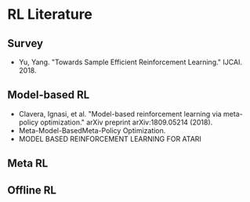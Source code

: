 # RL Literature

## Survey
* Yu, Yang. "Towards Sample Efficient Reinforcement Learning." IJCAI. 2018.

## Model-based RL
* Clavera, Ignasi, et al. "Model-based reinforcement learning via meta-policy optimization." arXiv preprint arXiv:1809.05214 (2018).
* Meta-Model-BasedMeta-Policy Optimization. 
* MODEL BASED REINFORCEMENT LEARNING FOR ATARI

## Meta RL

## Offline RL